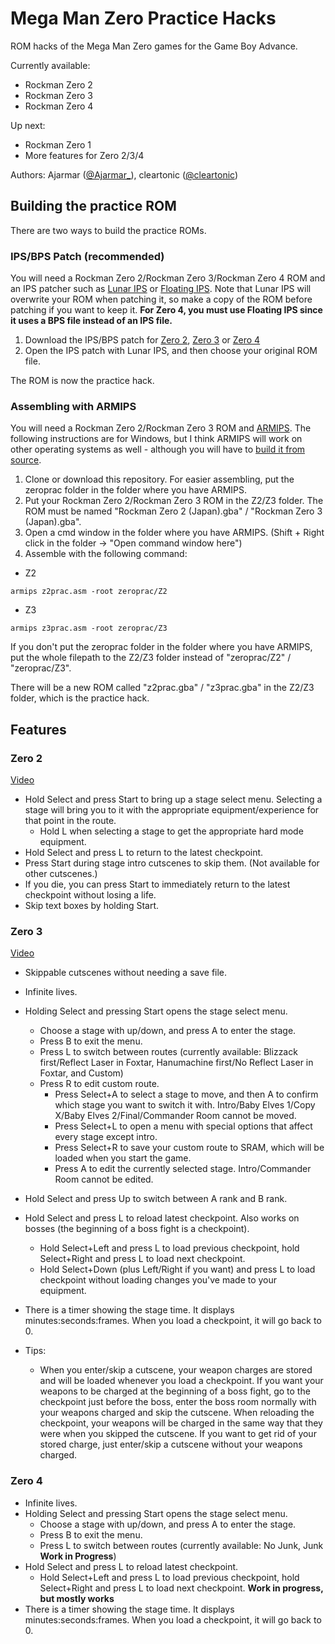 # Mega Man Zero Practice Hacks

ROM hacks of the Mega Man Zero games for the Game Boy Advance.

Currently available: 
* Rockman Zero 2
* Rockman Zero 3
* Rockman Zero 4

Up next:
* Rockman Zero 1
* More features for Zero 2/3/4

Authors: Ajarmar ([@Ajarmar_](http://twitter.com/Ajarmar_)), cleartonic ([@cleartonic](http://twitter.com/cleartonic))

## Building the practice ROM

There are two ways to build the practice ROMs.

### IPS/BPS Patch (recommended)

You will need a Rockman Zero 2/Rockman Zero 3/Rockman Zero 4 ROM and an IPS patcher such as [Lunar IPS](https://www.romhacking.net/utilities/240/) or [Floating IPS](https://www.romhacking.net/utilities/1040/). Note that Lunar IPS will overwrite your ROM when patching it, so make a copy of the ROM before patching if you want to keep it. **For Zero 4, you must use Floating IPS since it uses a BPS file instead of an IPS file.**


1. Download the IPS/BPS patch for [Zero 2](https://github.com/Ajarmar/zeroprac/raw/master/Z2/ips/z2prac_v2.ips), [Zero 3](https://github.com/Ajarmar/zeroprac/raw/master/Z3/ips/z3prac_v2.ips) or [Zero 4](https://github.com/Ajarmar/zeroprac/raw/master/Z4/bps/z4prac_v1.bps)
2. Open the IPS patch with Lunar IPS, and then choose your original ROM file.

The ROM is now the practice hack.

### Assembling with ARMIPS

You will need a Rockman Zero 2/Rockman Zero 3 ROM and [ARMIPS](https://github.com/Kingcom/armips/releases/tag/v0.10.0). The following instructions are for Windows, but I think ARMIPS will work on other operating systems as well - although you will have to [build it from source](https://github.com/Kingcom/armips#22-building-from-source).

1. Clone or download this repository. For easier assembling, put the zeroprac folder in the folder where you have ARMIPS.
2. Put your Rockman Zero 2/Rockman Zero 3 ROM in the Z2/Z3 folder. The ROM must be named "Rockman Zero 2 (Japan).gba" / "Rockman Zero 3 (Japan).gba".
3. Open a cmd window in the folder where you have ARMIPS. (Shift + Right click in the folder -> "Open command window here")
4. Assemble with the following command:

* Z2
```
armips z2prac.asm -root zeroprac/Z2
```

* Z3
```
armips z3prac.asm -root zeroprac/Z3
```

If you don't put the zeroprac folder in the folder where you have ARMIPS, put the whole filepath to the Z2/Z3 folder instead of "zeroprac/Z2" / "zeroprac/Z3".

There will be a new ROM called "z2prac.gba" / "z3prac.gba" in the Z2/Z3 folder, which is the practice hack.

## Features

### Zero 2

[Video](https://www.youtube.com/watch?v=oFmz7C9agcM)

- Hold Select and press Start to bring up a stage select menu. Selecting a stage will bring you to it with the appropriate equipment/experience for that point in the route.
    - Hold L when selecting a stage to get the appropriate hard mode equipment.
- Hold Select and press L to return to the latest checkpoint.
- Press Start during stage intro cutscenes to skip them. (Not available for other cutscenes.)
- If you die, you can press Start to immediately return to the latest checkpoint without losing a life.
- Skip text boxes by holding Start.

### Zero 3

[Video](https://www.youtube.com/watch?v=hQKZBsgO-4k)

- Skippable cutscenes without needing a save file.
- Infinite lives.
- Holding Select and pressing Start opens the stage select menu.
    - Choose a stage with up/down, and press A to enter the stage.
    - Press B to exit the menu.
    - Press L to switch between routes (currently available: Blizzack first/Reflect Laser in Foxtar, Hanumachine first/No Reflect Laser in Foxtar, and Custom)
    - Press R to edit custom route.
        - Press Select+A to select a stage to move, and then A to confirm which stage you want to switch it with. Intro/Baby Elves 1/Copy X/Baby Elves 2/Final/Commander Room cannot be moved.
        - Press Select+L to open a menu with special options that affect every stage except intro.
        - Press Select+R to save your custom route to SRAM, which will be loaded when you start the game.
        - Press A to edit the currently selected stage. Intro/Commander Room cannot be edited.
- Hold Select and press Up to switch between A rank and B rank.
- Hold Select and press L to reload latest checkpoint. Also works on bosses (the beginning of a boss fight is a checkpoint).
    - Hold Select+Left and press L to load previous checkpoint, hold Select+Right and press L to load next checkpoint.
    - Hold Select+Down (plus Left/Right if you want) and press L to load checkpoint without loading changes you've made to your equipment.
- There is a timer showing the stage time. It displays minutes:seconds:frames. When you load a checkpoint, it will go back to 0.

- Tips:
    - When you enter/skip a cutscene, your weapon charges are stored and will be loaded whenever you load a checkpoint. If you want your weapons to be charged at the beginning of a boss fight, go to the checkpoint just before the boss, enter the boss room normally with your weapons charged and skip the cutscene. When reloading the checkpoint, your weapons will be charged in the same way that they were when you skipped the cutscene. If you want to get rid of your stored charge, just enter/skip a cutscene without your weapons charged.
    
### Zero 4

- Infinite lives.
- Holding Select and pressing Start opens the stage select menu.
    - Choose a stage with up/down, and press A to enter the stage.
    - Press B to exit the menu.
    - Press L to switch between routes (currently available: No Junk, Junk **Work in Progress**)
- Hold Select and press L to reload latest checkpoint.
    - Hold Select+Left and press L to load previous checkpoint, hold Select+Right and press L to load next checkpoint. **Work in progress, but mostly works**
- There is a timer showing the stage time. It displays minutes:seconds:frames. When you load a checkpoint, it will go back to 0.
